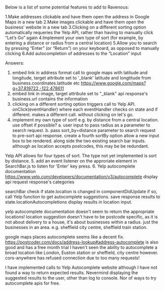 Below is a list of some potential features to add to Ravenous:

1.Make addresses clickable and have them open the address in Google Maps in a new tab
2.Make images clickable and have them open the business’ website in a new tab
3.Clicking on a different sorting option automatically requeries the Yelp API, rather than having to manually click “Let’s Go” again
4.Implement your own type of sort (for example, by entering a distance or radius from a central location)
5.Allow you to search by pressing “Enter” (or “Return”) on your keyboard, as opposed to manually clicking
6.Add autocompletion of addresses to the “Location” input

Answers:
1. embed link in address
format call to google maps with latitude and longitude, target attribute set to '_blank'
latitude and longtitude from business.coordinates.latitude etc
https://www.google.com/maps?q=37.819722,-122.478611
2. embed link in image, target attribute set to "_blank"
api response's business.url contains the information
3. clicking on a different sorting option triggers call to Yelp API. 
onClick(eventHandler) where each eventHandler checks on state and if different. makes a different call. without clicking on let's go. 
4. implement my own type of sort! e.g. by distance from a central location. use offset if possible? 
a. user input to pass radius as a parameter to search request. 
b. pass sort_by=distance parameter to search request to pre-sort api response.
create a fourth sortBy option
allow a new input box to be rendered. along side the two existing search bar inputs. although as location accepts postcodes, this may be be redundant. 

Yelp API allows for four types of sort. The type not yet implemented is sort by distance. 
5. add an event listener on the approriate element in SearchBar.js to listen for 'Enter' key press.
6. Yelp autocomplete documentation
https://www.yelp.com/developers/documentation/v3/autocomplete
display api request response's categories

searchBar check if state.location is changed in componentDidUpdate
if so, call Yelp function to get autocomplete suggestions. 
save response results to state.locationAutocompletions
display results in location input. 

yelp autocomplete documentation doesn't seem to return the appropriate locations!
location suggestion doesn't have to be postcode specific, as it is not about delivery to a house, it's about businesses within a radius. 
just the businesses in an area. e.g. sheffield city centre, sheffield train station. 

google maps places autocomplete seems like a decent fix. 
https://postcoder.com/docs/address-lookup#address-autocomplete is also good and has a free month trial
I haven't seen the ability to autocomplete a broad location like London, Euston station or sheffield, city centre however. 
cors-anywhere has refused connection due to too many requests! 

I have implemented calls to Yelp Autocomplete website although I have not found a way to return expected results. Nevermind displaying the suggested results to the user, other than log to console.
Nor of ways to try autocomplete apis for free. 